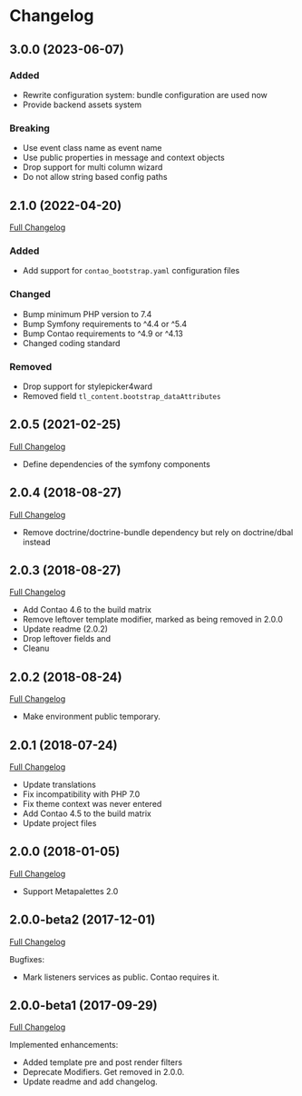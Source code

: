 
Changelog
=========

3.0.0 (2023-06-07)
------------------

### Added

 - Rewrite configuration system: bundle configuration are used now
 - Provide backend assets system

### Breaking

 - Use event class name as event name
 - Use public properties in message and context objects
 - Drop support for multi column wizard
 - Do not allow string based config paths


2.1.0 (2022-04-20)
------------------

[Full Changelog](https://github.com/contao-bootstrap/core/compare/2.0.5...2.1.0)

### Added

 - Add support for `contao_bootstrap.yaml` configuration files

### Changed

 - Bump minimum PHP version to 7.4
 - Bump Symfony requirements to ^4.4 or ^5.4
 - Bump Contao requirements to ^4.9 or ^4.13
 - Changed coding standard

### Removed

 - Drop support for stylepicker4ward
 - Removed field `tl_content.bootstrap_dataAttributes`


2.0.5 (2021-02-25)
------------------

[Full Changelog](https://github.com/contao-bootstrap/core/compare/2.0.4...2.0.5)

 - Define dependencies of the symfony components

2.0.4 (2018-08-27)
------------------

[Full Changelog](https://github.com/contao-bootstrap/core/compare/2.0.3...2.0.4)

 - Remove doctrine/doctrine-bundle dependency but rely on doctrine/dbal instead

2.0.3 (2018-08-27)
------------------

[Full Changelog](https://github.com/contao-bootstrap/core/compare/2.0.2...2.0.3)

 - Add Contao 4.6 to the build matrix
 - Remove leftover template modifier, marked as being removed in 2.0.0
 - Update readme (2.0.2)
 - Drop leftover fields and
 - Cleanu

2.0.2 (2018-08-24)
------------------

[Full Changelog](https://github.com/contao-bootstrap/core/compare/2.0.1...2.0.2)

 - Make environment public temporary.

2.0.1 (2018-07-24)
------------------

[Full Changelog](https://github.com/contao-bootstrap/core/compare/2.0.0...2.0.1)

 - Update translations
 - Fix incompatibility with PHP 7.0
 - Fix theme context was never entered
 - Add Contao 4.5 to the build matrix
 - Update project files


2.0.0 (2018-01-05)
------------------

[Full Changelog](https://github.com/contao-bootstrap/core/compare/2.0.0-beta2...2.0.0)

 - Support Metapalettes 2.0


2.0.0-beta2 (2017-12-01)
------------------------

[Full Changelog](https://github.com/contao-bootstrap/core/compare/2.0.0-beta1...2.0.0-beta2)

Bugfixes:

 - Mark listeners services as public. Contao requires it.

2.0.0-beta1 (2017-09-29)
------------------------

[Full Changelog](https://github.com/contao-bootstrap/core/compare/2.0.0-alpha5...2.0.0-beta1)

Implemented enhancements:

 - Added template pre and post render filters
 - Deprecate Modifiers. Get removed in 2.0.0.
 - Update readme and add changelog.
